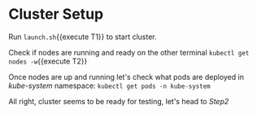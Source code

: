 # Cluster Setup

Run `launch.sh`{{execute T1}} to start cluster.

Check if nodes are running and ready on the other terminal `kubectl get nodes -w`{{execute T2}}

Once nodes are up and running let's check what pods are deployed in *kube-system* namespace: `kubectl get pods -n kube-system`

All right, cluster seems to be ready for testing, let's head to *Step2*
